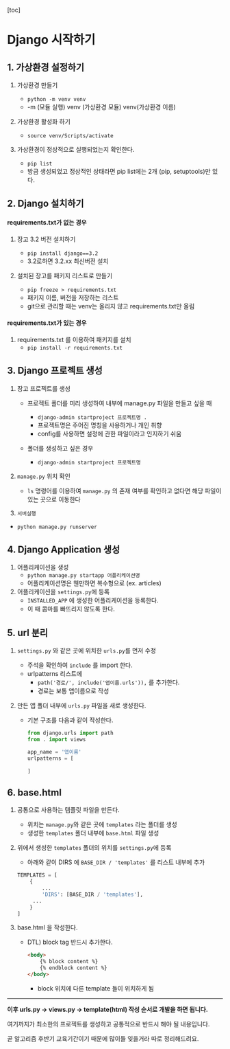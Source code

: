 [toc]

# Django 시작하기

## 1. 가상환경 설정하기

1. 가상환경 만들기
   * `python -m venv venv`
   * -m (모듈 실행)  venv (가상환경 모듈) venv(가상환경 이름)
2. 가상환경 활성화 하기
   * `source venv/Scripts/activate`

3. 가상환경이 정상적으로 실행되었는지 확인한다.
   * `pip list` 
   * 방금 생성되었고 정상적인 상태라면 pip list에는 2개 (pip, setuptools)만 있다.



## 2. Django 설치하기

#### requirements.txt가 없는 경우

1. 장고 3.2 버전 설치하기
   * `pip install django==3.2`
   * 3.2로하면 3.2.xx 최신버전 설치
   
2. 설치된 장고를 패키지 리스트로 만들기
   * `pip freeze > requirements.txt`
   * 패키지 이름, 버전을 저장하는 리스트
   * git으로 관리할 때는 venv는 올리지 않고 requirements.txt만 올림



#### requirements.txt가 있는 경우

1. requirements.txt 를 이용하여 패키지를 설치
   * `pip install -r requirements.txt`



## 3. Django 프로젝트 생성

1. 장고 프로젝트를 생성

   * 프로젝트 폴더를 미리 생성하여 내부에 manage.py 파일을 만들고 싶을 때
     * `django-admin startproject 프로젝트명 .`
     * 프로젝트명은 주어진 명칭을 사용하거나 개인 취향
     * config를 사용하면 설정에 관한 파일이라고 인지하기 쉬움
     
   * 폴더를 생성하고 싶은 경우
     * `django-admin startproject 프로젝트명`
2. `manage.py` 위치 확인

   * `ls` 명령어를 이용하여 `manage.py` 의 존재 여부를 확인하고 없다면 해당 파일이 있는 곳으로 이동한다
3.  `서버실행`
   * `python manage.py runserver`



## 4. Django Application 생성

1. 어플리케이션을 생성
   * `python manage.py startapp 어플리케이션명`
   * 어플리케이션명은 웬만하면 복수형으로 (ex. articles)
2. 어플리케이션을 `settings.py`에 등록
   * `INSTALLED_APP` 에 생성한 어플리케이션을 등록한다.
   * 이 때 콤마를 빠뜨리지 않도록 한다. 



## 5. url 분리

1. `settings.py` 와 같은 곳에 위치한 `urls.py`를 먼저 수정

   * 주석을 확인하여 `include` 를 import 한다.
   * urlpatterns 리스트에 
     * `path('경로/', include('앱이름.urls')),` 를 추가한다.
     * 경로는 보통 앱이름으로 작성

2. 만든 앱 폴더 내부에 `urls.py` 파일을 새로 생성한다.

   * 기본 구조를 다음과 같이 작성한다.

     ```python
     from django.urls import path
     from . import views
     
     app_name = '앱이름'
     urlpatterns = [
         
     ]
     ```



## 6. base.html 

1. 공통으로 사용하는 템플릿 파일을 만든다.

   * 위치는 `manage.py`와 같은 곳에 `templates` 라는 폴더를 생성
   * 생성한 `templates` 폴더 내부에 `base.html` 파일 생성

2. 위에서 생성한 `templates` 폴더의 위치를 `settings.py`에 등록

   * 아래와 같이 DIRS 에 `BASE_DIR / 'templates'` 를 리스트 내부에 추가

   ```python
   TEMPLATES = [
       {
           ...
           'DIRS': [BASE_DIR / 'templates'],
   		...
       }
   ]
   ```

3. base.html 을 작성한다.

   * DTL) block tag 반드시 추가한다.

     ```html
     <body>
         {% block content %}
         {% endblock content %}
     </body>
     ```

     * block 위치에 다른 template 들이 위치하게 됨





---

**이후 urls.py -> views.py -> template(html) 작성 순서로 개발을 하면 됩니다.**



여기까지가 최소한의 프로젝트를 생성하고 공통적으로 반드시 해야 될 내용입니다.

곧 알고리즘 후반기 교육기간이기 때문에 많이들 잊을거라 따로 정리해드려요. 

